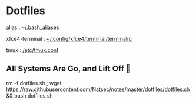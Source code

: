 # Dotfiles

alias : [~/.bash_aliases](https://raw.githubusercontent.com/Natsec/notes/master/dotfiles/~/.bash_aliases)

xfce4-terminal : [~/.config/xfce4/terminal/terminalrc](https://raw.githubusercontent.com/Natsec/notes/master/dotfiles/~/.config/xfce4/terminal/terminalrc)

tmux : [/etc/tmux.conf](https://raw.githubusercontent.com/Natsec/notes/master/dotfiles/etc/tmux.conf)

## All Systems Are Go, and Lift Off 🚀

rm -f dotfiles.sh ; wget https://raw.githubusercontent.com/Natsec/notes/master/dotfiles/dotfiles.sh && bash dotfiles.sh
